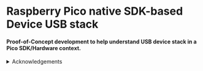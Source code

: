 # Raspberry Pico native SDK-based Device USB stack

#### Proof-of-Concept development to help understand USB device stack in a Pico SDK/Hardware context.




<details><summary>Acknowledgements</summary>  
<p>

[Microsoft USB Device Enumeration](https://techcommunity.microsoft.com/t5/microsoft-usb-blog/how-does-usb-stack-enumerate-a-device/ba-p/270685)https://techcommunity.microsoft.com/t5/microsoft-usb-blog/how-does-usb-stack-enumerate-a-device/ba-p/270685
   
</p>
</details>
